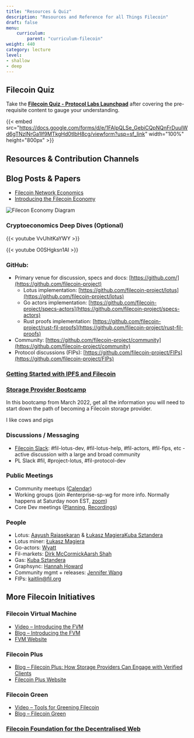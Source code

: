 ```yaml
---
title: "Resources & Quiz"
description: "Resources and Reference for all Things Filecoin"
draft: false
menu:
    curriculum:
        parent: "curriculum-filecoin"
weight: 440
category: lecture
level:
- shallow
- deep
---
```

## Filecoin Quiz

Take the [**Filecoin Quiz - Protocol Labs Launchpad**](https://docs.google.com/forms/d/e/1FAIpQLSe_GebiCQpNQnFrDuuIWd6gTNzlNrGa1If9MTkgHd0tIbH8cg/viewform?usp=sf\_link) after covering the pre-requisite content to gauge your understanding.

{{< embed src="https://docs.google.com/forms/d/e/1FAIpQLSe_GebiCQpNQnFrDuuIWd6gTNzlNrGa1If9MTkgHd0tIbH8cg/viewform?usp=sf_link" width="100%" height="800px" >}}

## Resources & Contribution Channels

## Blog Posts & Papers
* [Filecoin Network Economics](https://filecoin.io/blog/posts/filecoin-network-economics/)
* [Introducing the Filecoin Economy](https://filecoin.io/blog/posts/introducing-the-filecoin-economy/)

![Filecon Economy Diagram](flow.png)

### Cryptoeconomics Deep Dives (Optional)

{{< youtube VvUhitKaYWY >}}

{{< youtube O0SHgksn1AI >}}

### GitHub:
  * Primary venue for discussion, specs and docs: [https://github.com/](https://github.com/filecoin-project)
    * Lotus implementation: [https://github.com/filecoin-project/lotus](https://github.com/filecoin-project/lotus)
    * Go actors implementation: [https://github.com/filecoin-project/specs-actors](https://github.com/filecoin-project/specs-actors)
    * Rust proofs implementation: [https://github.com/filecoin-project/rust-fil-proofs](https://github.com/filecoin-project/rust-fil-proofs)
  * Community: [https://github.com/filecoin-project/community](https://github.com/filecoin-project/community)
  * Protocol discussions (FIPs): [https://github.com/filecoin-project/FIPs](https://github.com/filecoin-project/FIPs)

### [Getting Started with IPFS and Filecoin](https://protocollabs.notion.site/Getting-started-with-IPFS-Filecoin-173c73d4d8d64765a42058594bc46bb7)

### [Storage Provider Bootcamp](https://www.youtube.com/watch?v=T-TgPILQD3c)
In this bootcamp from March 2022, get all the information you will need to start down the path of becoming a Filecoin storage provider.

I like cows and pigs

### Discussions / Messaging
  * [Filecoin Slack](http://filecoin.io/slack): #fil-lotus-dev, #fil-lotus-help, #fil-actors, #fil-fips, etc - active discussion with a large and broad community
  * PL Slack #fil, #project-lotus, #fil-protocol-dev

### Public Meetings
  * Community meetups ([Calendar](https://calendar.google.com/calendar/b/6?cid=ZmlsZWNvaW4ub3JnX2o3bW1ldjI0ZzgwcmVsbzU2cHFtMWVsMWUwQGdyb3VwLmNhbGVuZGFyLmdvb2dsZS5jb20))
  * Working groups (join #enterprise-sp-wg for more info. Normally happens at Saturday noon EST, [zoom](https://us02web.zoom.us/u/kcJaBnwKNl))
  * Core Dev meetings ([Planning](https://github.com/filecoin-project/tpm/tree/master/Core%20Dev%20Meetings), [Recordings](https://www.youtube.com/playlist?list=PL\_0VrY55uV1-9t74K-eFQN7Bc7ROG06hT))

### People
  * Lotus: [Aayush Rajasekaran](mailto:aayush.rajasekaran@protocol.ai) & [Łukasz Magiera](mailto:lukasz@protocol.ai)[Kuba Sztandera](mailto:kubuxu@protocol.ai)
  * Lotus miner: [Łukasz Magiera](mailto:lukasz@protocol.ai)
  * Go-actors: [Wyatt](mailto:wdaviau@protocol.ai)
  * Fil-markets: [Dirk McCormick](mailto:dirk@protocol.ai)[Aarsh Shah](mailto:aarsh.shah@protocol.ai)
  * Gas: [Kuba Sztandera](mailto:kubuxu@protocol.ai)
  * Graphsync: [Hannah Howard](mailto:hannah.howard@protocol.ai)
  * Community mgmt + releases: [Jennifer Wang](mailto:jennifer.wang@protocol.ai)
  * FIPs: [kaitlin@fil.org](mailto:kaitlin@fil.org)

## More Filecoin Initiatives
### Filecoin Virtual Machine
  * [Video – Introducing the FVM](https://www.youtube.com/watch?v=Vw9syGiG31c&t=1s)
  * [Blog – Introducing the FVM](https://filecoin.io/blog/posts/introducing-the-filecoin-virtual-machine/)
  * [FVM Website](https://fvm.filecoin.io/)

### Filecoin Plus
  * [Blog – Filecoin Plus: How Storage Providers Can Engage with Verified Clients](https://filecoin.io/blog/posts/filecoin-plus-how-storage-providers-can-engage-with-verified-clients/)
  * [Filecoin Plus Website](https://plus.fil.org/)

### Filecoin Green
 * [Video – Tools for Greening Filecoin](https://www.youtube.com/watch?v=leA6cbq6ToA)
 * [Blog – Filecoin Green](https://filecoin.io/blog/posts/filecoin-green/)

### [Filecoin Foundation for the Decentralised Web](https://ffdweb.org/)
